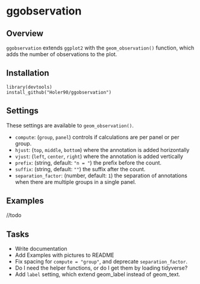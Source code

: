 # ggobservation

## Overview
`ggobservation` extends `ggplot2` with the `geom_observation()` function, which adds the number of observations to the plot.

## Installation
```{r}
library(devtools)
install_github("Holer90/ggobservation")
```


## Settings
These settings are available to `geom_observation()`.

* `compute`: (`group`, `panel`) controls if calculations are per panel or per group.
* `hjust`: (`top`, `middle`, `bottom`) where the annotation is added horizontally
* `vjust`: (`left`, `center`, `right`) where the annotation is added vertically
* `prefix`: (string, default: `"n = "`) the prefix before the count.
* `suffix`: (string, default: `""`) the suffix after the count.
* `separation_factor`: (number, default: `1`) the separation of annotations when there are multiple groups in a single panel.

## Examples
//todo


## Tasks
* Write documentation
* Add Examples with pictures to README
* Fix spacing for `compute = "group"`, and deprecate `separation_factor`.
* Do I need the helper functions, or do I get them by loading tidyverse?
* Add `label` setting, which extend geom_label instead of geom_text.
